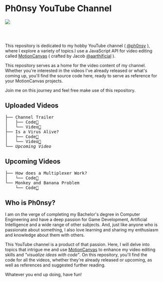 # Ph0nsy YouTube Channel

<a href="https://www.youtube.com/@ph0nsy" style="text-decoration: none; color: white;">
      <image src="https://github.com/ph0nsy/Ph0nsyTalksYT/blob/main/assets/GitHub_YT_Banner.png?raw=true"/>
</a>

<br><br>

This repository is dedicated to my hobby YouTube channel ( [@ph0nsy](https://www.youtube.com/@ph0nsy) ), where I explore a variety of topics.I use a JavaScript API for video editing called [MotionCanvas](https://motioncanvas.io) ( crafted by Jacob [@aarthificial](https://github.com/aarthificial) ). 

This repository serves as a home for the video content of my channel. Whether you're interested in the videos I've already released or what's coming up, you'll find the source code here, ready to serve as reference for your MotionCanvas projects. 

Join me on this journey and feel free make use of this repository.


## Uploaded Videos
<pre>
├── Channel Trailer
│   ├── Code<a href="https://github.com/ph0nsy/Ph0nsyTalksYT/tree/main/src/scenes/">🔗</a>
│   └── Video<a href="https://www.youtube.com/@ph0nsy">🔗</a>
├── Is a Virus Alive?
│   ├── Code<a href="https://github.com/ph0nsy/Ph0nsyTalksYT/tree/main/src/scenes/virus_short">🔗</a>
│   └── Video<a href="https://www.youtube.com/@ph0nsy">🔗</a>
└── <i>Upcoming Video</i>
</pre>

## Upcoming Videos
<pre>
├── How does a Multiplexer Work?
│   └── Code<a href="https://github.com/ph0nsy/Ph0nsyTalksYT/tree/main/src/scenes/multiplexer_short">🔗</a>
└── Monkey and Banana Problem
    └── Code<a href="https://github.com/ph0nsy/Ph0nsyTalksYT/tree/main/src/scenes/monkey_and_banana">🔗</a>
</pre>


## Who is Ph0nsy?

I am on the verge of completing my Bachelor's degree in Computer Engineering and have a deep passion for Game Development, Artificial Intelligence and a wide range of other subjects. And, just like anyone who is passionate about something, I also love learning and sharing my enthusiasm and knowledge about them with others.

This YouTube channel is a product of that passion. Here, I will delve into topics that intrigue me and use [MotionCanvas](https://motioncanvas.io) to enhance my video editing skills and _"visualize ideas with code"_. On this repository, you'll find the code for all the videos, whether they're already released or upcoming, as well as references and suggested further reading.

Whatever you end up doing, have fun!
